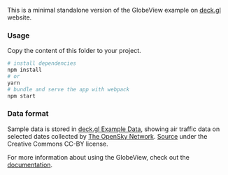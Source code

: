This is a minimal standalone version of the GlobeView example
on [deck.gl](http://deck.gl) website.

### Usage

Copy the content of this folder to your project. 

```bash
# install dependencies
npm install
# or
yarn
# bundle and serve the app with webpack
npm start
```

### Data format

Sample data is stored in [deck.gl Example Data](https://github.com/visgl/deck.gl-data/tree/master/examples/globe), showing air traffic data on selected dates collected by [The OpenSky Network](https://opensky-network.org). [Source](https://zenodo.org/record/3974209) under the Creative Commons CC-BY license.

For more information about using the GlobeView, check out the [documentation](../../../docs/api-reference/core/globe-view.md).
